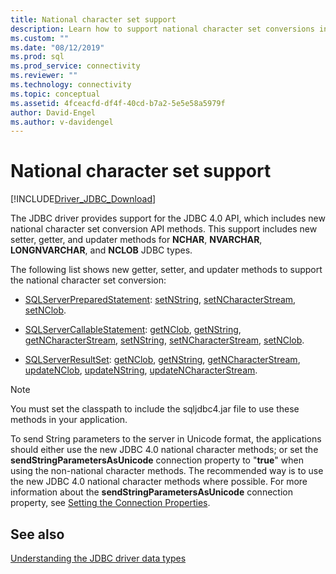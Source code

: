 ```yaml
---
title: National character set support
description: Learn how to support national character set conversions in the Microsoft JDBC Driver for SQL Server.
ms.custom: ""
ms.date: "08/12/2019"
ms.prod: sql
ms.prod_service: connectivity
ms.reviewer: ""
ms.technology: connectivity
ms.topic: conceptual
ms.assetid: 4fceacfd-df4f-40cd-b7a2-5e5e58a5979f
author: David-Engel
ms.author: v-davidengel
---
```

# National character set support

[!INCLUDE[Driver_JDBC_Download](../../includes/driver_jdbc_download.md)]

The JDBC driver provides support for the JDBC 4.0 API, which includes new national character set conversion API methods. This support includes new setter, getter, and updater methods for **NCHAR**, **NVARCHAR**, **LONGNVARCHAR**, and **NCLOB** JDBC types.

The following list shows new getter, setter, and updater methods to support the national character set conversion:

- [SQLServerPreparedStatement](reference/sqlserverpreparedstatement-class.md): [setNString](reference/setnstring-method-int-java-lang-string.md), [setNCharacterStream](reference/setncharacterstream-method-sqlserverpreparedstatement.md), [setNClob](reference/setnclob-method-sqlserverpreparedstatement.md).

- [SQLServerCallableStatement](reference/sqlservercallablestatement-class.md): [getNClob](reference/getnclob-method-sqlservercallablestatement.md), [getNString](reference/getnstring-method-sqlservercallablestatement.md), [getNCharacterStream](reference/getncharacterstream-method-sqlservercallablestatement.md), [setNString](reference/setnstring-method-sqlservercallablestatement.md), [setNCharacterStream](reference/setncharacterstream-method-sqlservercallablestatement.md), [setNClob](reference/setnclob-method-sqlservercallablestatement.md).

- [SQLServerResultSet](reference/sqlserverresultset-class.md): [getNClob](reference/getnclob-method-sqlserverresultset.md), [getNString](reference/getnstring-method-sqlserverresultset.md), [getNCharacterStream](reference/getncharacterstream-method-sqlserverresultset.md), [updateNClob](reference/updatenclob-method-sqlserverresultset.md), [updateNString](reference/updatenstring-method-sqlserverresultset.md), [updateNCharacterStream](reference/updatencharacterstream-method-sqlserverresultset.md).

> [!NOTE]
> You must set the classpath to include the sqljdbc4.jar file to use these methods in your application.

To send String parameters to the server in Unicode format, the applications should either use the new JDBC 4.0 national character methods; or set the **sendStringParametersAsUnicode** connection property to "**true**" when using the non-national character methods. The recommended way is to use the new JDBC 4.0 national character methods where possible. For more information about the **sendStringParametersAsUnicode** connection property, see [Setting the Connection Properties](setting-the-connection-properties.md).

## See also

[Understanding the JDBC driver data types](understanding-the-jdbc-driver-data-types.md)
